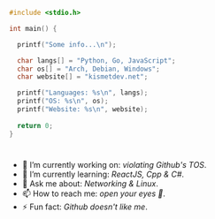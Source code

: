 ```c
#include <stdio.h>

int main() {

  printf("Some info...\n");

  char langs[] = "Python, Go, JavaScript";
  char os[] = "Arch, Debian, Windows";
  char website[] = "kismetdev.net";

  printf("Languages: %s\n", langs);
  printf("OS: %s\n", os);
  printf("Website: %s\n", website);
  
  return 0;
}

```

#



- 🔭 I’m currently working on: _violating Github's TOS_.
- 🌱 I’m currently learning: _ReactJS, Cpp & C#_.
- 💬 Ask me about: _Networking & Linux_.
- 📫 How to reach me: _open your eyes 👀_.
- ⚡ Fun fact: _Github doesn't like me_.


